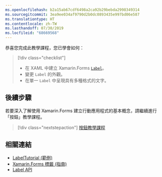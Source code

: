 ```yaml
---
ms.openlocfilehash: b2a15ab67cdf6498a2ca92b29bebda2998349314
ms.sourcegitcommit: 3ea9ee034af9790d2b0dc0893435e997bd06e587
ms.translationtype: HT
ms.contentlocale: zh-TW
ms.lasthandoff: 07/30/2019
ms.locfileid: "68669568"
---
```

恭喜您完成此教學課程，您已學會如何：

> [!div class="checklist"]
> - 在 XAML 中建立 Xamarin.Forms [`Label`](xref:Xamarin.Forms.Label)。
> - 變更 `Label` 的外觀。
> - 在單一 `Label` 中呈現具有多種格式的文字。

## <a name="next-steps"></a>後續步驟

若要深入了解使用 Xamarin.Forms 建立行動應用程式的基本概念，請繼續進行「按鈕」教學課程。

> [!div class="nextstepaction"]
> [按鈕教學課程](~/get-started/tutorials/button/index.yml)

## <a name="related-links"></a>相關連結

- [LabelTutorial (範例)](https://docs.microsoft.com/samples/xamarin/xamarin-forms-samples/getstarted-tutorials-labeltutorial/)
- [Xamarin.Forms 標籤 (指南)](~/xamarin-forms/user-interface/text/label.md)
- [Label API](xref:Xamarin.Forms.Label)
